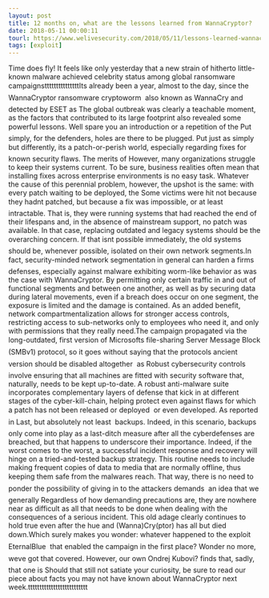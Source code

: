 ```yaml
---
layout: post
title: 12 months on, what are the lessons learned from WannaCryptor?
date: 2018-05-11 00:00:11
tourl: https://www.welivesecurity.com/2018/05/11/lessons-learned-wannacryptor/
tags: [exploit]
---
```

Time does fly! It feels like only yesterday that a new strain of hitherto little-known malware achieved celebrity status among global ransomware campaignstttttttttttttttIts already been a year, almost to the day, since the WannaCryptor ransomware cryptoworm  also known as WannaCry and detected by ESET as The global outbreak was clearly a teachable moment, as the factors that contributed to its large footprint also revealed some powerful lessons. Well spare you an introduction or a repetition of the Put simply, for the defenders, holes are there to be plugged. Put just as simply but differently, its a patch-or-perish world, especially regarding fixes for known security flaws. The merits of However, many organizations struggle to keep their systems current. To be sure, business realities often mean that installing fixes across enterprise environments is no easy task. Whatever the cause of this perennial problem, however, the upshot is the same: with every patch waiting to be deployed, the Some victims were hit not because they hadnt patched, but because a fix was impossible, or at least intractable. That is, they were running systems that had reached the end of their lifespans and, in the absence of mainstream support, no patch was available. In that case, replacing outdated and legacy systems should be the overarching concern. If that isnt possible immediately, the old systems should be, whenever possible, isolated on their own network segments.In fact, security-minded network segmentation in general can harden a firms defenses, especially against malware exhibiting worm-like behavior as was the case with WannaCryptor. By permitting only certain traffic in and out of functional segments and between one another, as well as by securing data during lateral movements, even if a breach does occur on one segment, the exposure is limited and the damage is contained. As an added benefit, network compartmentalization allows for stronger access controls, restricting access to sub-networks only to employees who need it, and only with permissions that they really need.The campaign propagated via the long-outdated, first version of Microsofts file-sharing Server Message Block (SMBv1) protocol, so it goes without saying that the protocols ancient version should be disabled altogether  as Robust cybersecurity controls involve ensuring that all machines are fitted with security software that, naturally, needs to be kept up-to-date. A robust anti-malware suite incorporates complementary layers of defense that kick in at different stages of the cyber-kill-chain, helping protect even against flaws for which a patch has not been released or deployed  or even developed. As reported in Last, but absolutely not least  backups. Indeed, in this scenario, backups only come into play as a last-ditch measure after all the cyberdefenses are breached, but that happens to underscore their importance. Indeed, if the worst comes to the worst, a successful incident response and recovery will hinge on a tried-and-tested backup strategy. This routine needs to include making frequent copies of data to media that are normally offline, thus keeping them safe from the malwares reach. That way, there is no need to ponder the possibility of giving in to the attackers demands  an idea that we generally Regardless of how demanding precautions are, they are nowhere near as difficult as all that needs to be done when dealing with the consequences of a serious incident. This old adage clearly continues to hold true even after the hue and (Wanna)Cry(ptor) has all but died down.Which surely makes you wonder: whatever happened to the exploit  EternalBlue  that enabled the campaign in the first place? Wonder no more, weve got that covered. However, our own Ondrej Kubovi? finds that, sadly, that one is Should that still not satiate your curiosity, be sure to read our piece about facts you may not have known about WannaCryptor next week.tttttttttttttttttttttttttt